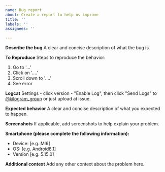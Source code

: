 ```yaml
---
name: Bug report
about: Create a report to help us improve
title: ''
labels: ''
assignees: ''

---
```


**Describe the bug**
A clear and concise description of what the bug is.

**To Reproduce**
Steps to reproduce the behavior:
1. Go to '...'
2. Click on '....'
3. Scroll down to '....'
4. See error

**Logcat**
Settings - click version - "Enable Log", then click "Send Logs" to [@kilogram_group](https://t.me/kilogram_group) or just upload at issue.

**Expected behavior**
A clear and concise description of what you expected to happen.

**Screenshots**
If applicable, add screenshots to help explain your problem.

**Smartphone (please complete the following information):**
 - Device: [e.g. MI6]
 - OS: [e.g. Android8.1]
 - Version [e.g. 5.15.0]

**Additional context**
Add any other context about the problem here.
